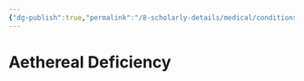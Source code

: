 ```yaml
---
{"dg-publish":true,"permalink":"/8-scholarly-details/medical/conditions/aethereal-deficiency/","noteIcon":""}
---
```


# Aethereal Deficiency

